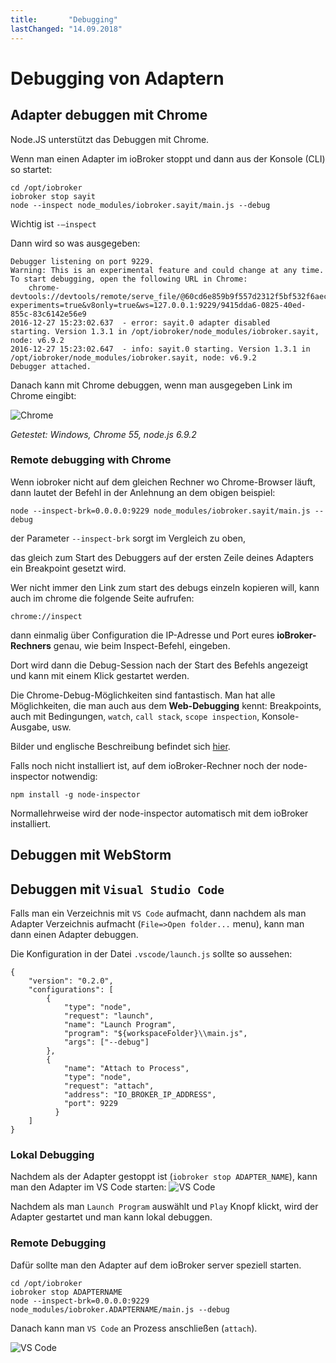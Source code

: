 ```yaml
---
title:       "Debugging"
lastChanged: "14.09.2018"
---
```


# Debugging von Adaptern

## Adapter debuggen mit Chrome
Node.JS unterstützt das Debuggen mit Chrome.

Wenn man einen Adapter im ioBroker stoppt und dann aus der Konsole (CLI) so startet:

```
cd /opt/iobroker
iobroker stop sayit
node --inspect node_modules/iobroker.sayit/main.js --debug
```

Wichtig ist `-–inspect`

Dann wird so was ausgegeben:

```
Debugger listening on port 9229.
Warning: This is an experimental feature and could change at any time.
To start debugging, open the following URL in Chrome:
    chrome-devtools://devtools/remote/serve_file/@60cd6e859b9f557d2312f5bf532f6aec5f284980/inspector.html?experiments=true&v8only=true&ws=127.0.0.1:9229/9415dda6-0825-40ed-855c-83c6142e56e9
2016-12-27 15:23:02.637  - error: sayit.0 adapter disabled
starting. Version 1.3.1 in /opt/iobroker/node_modules/iobroker.sayit, node: v6.9.2
2016-12-27 15:23:02.647  - info: sayit.0 starting. Version 1.3.1 in /opt/iobroker/node_modules/iobroker.sayit, node: v6.9.2
Debugger attached.
```

Danach kann mit Chrome debuggen, wenn man ausgegeben Link im Chrome eingibt:

![Chrome](media/adapterdebug1.png)

*Getestet: Windows, Chrome 55, node.js 6.9.2*

### Remote debugging with Chrome
Wenn iobroker nicht auf dem gleichen Rechner wo Chrome-Browser läuft, dann lautet der Befehl in der Anlehnung an dem obigen beispiel:

```
node --inspect-brk=0.0.0.0:9229 node_modules/iobroker.sayit/main.js --debug
```

der Parameter `--inspect-brk` sorgt im Vergleich zu oben,

das gleich zum Start des Debuggers auf der ersten Zeile deines Adapters ein Breakpoint gesetzt wird.

Wer nicht immer den Link zum start des debugs einzeln kopieren will, kann auch im chrome die folgende Seite aufrufen:

```
chrome://inspect
```

dann einmalig über Configuration die IP-Adresse und Port eures **ioBroker-Rechners** genau, wie beim Inspect-Befehl, eingeben.

Dort wird dann die Debug-Session nach der Start des Befehls angezeigt und kann mit einem Klick gestartet werden.

Die Chrome-Debug-Möglichkeiten sind fantastisch.
Man hat alle Möglichkeiten, die man auch aus dem **Web-Debugging** kennt: Breakpoints, auch mit Bedingungen, `watch`, `call stack`, `scope inspection`, Konsole-Ausgabe, usw.

Bilder und englische Beschreibung befindet sich [hier](https://software.intel.com/en-us/xdk/articles/using-chrome-devtools-to-debug-your-remote-iot-nodejs-application).

Falls noch nicht installiert ist, auf dem ioBroker-Rechner noch der node-inspector notwendig:

```
npm install -g node-inspector
```

Normallehrweise wird der node-inspector automatisch mit dem ioBroker installiert.

## Debuggen mit WebStorm

## Debuggen mit `Visual Studio Code`
Falls man ein Verzeichnis mit `VS Code` aufmacht, dann nachdem als man Adapter Verzeichnis aufmacht (`File=>Open folder...` menu),
kann man dann einen Adapter debuggen.

Die Konfiguration in der Datei `.vscode/launch.js` sollte so aussehen:
```
{
    "version": "0.2.0",
    "configurations": [
        {
            "type": "node",
            "request": "launch",
            "name": "Launch Program",
            "program": "${workspaceFolder}\\main.js",
            "args": ["--debug"]
        },
        {
            "name": "Attach to Process",
            "type": "node",
            "request": "attach",
            "address": "IO_BROKER_IP_ADDRESS",
            "port": 9229
          }
    ]
}
```

### Lokal Debugging
Nachdem als der Adapter gestoppt ist (`iobroker stop ADAPTER_NAME`), kann man den Adapter im VS Code starten:
![VS Code](media/adapterdebug10.png) 

Nachdem als man `Launch Program` auswählt und `Play` Knopf klickt, wird der Adapter gestartet und man kann lokal debuggen.

### Remote Debugging
Dafür sollte man den Adapter auf dem ioBroker server speziell starten.

 ```
cd /opt/iobroker
iobroker stop ADAPTERNAME
node --inspect-brk=0.0.0.0:9229 node_modules/iobroker.ADAPTERNAME/main.js --debug
 ```

Danach kann man `VS Code` an Prozess anschließen (`attach`).

![VS Code](media/adapterdebug11.png) 